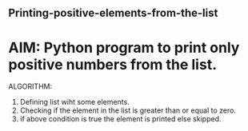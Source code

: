 ## Printing-positive-elements-from-the-list
# AIM: Python program to print only positive numbers from the list.
ALGORITHM:
1) Defining list wiht some elements.
2) Checking if the element in the list is greater than or equal to zero.
3) if above condition is true the element is printed else skipped.
